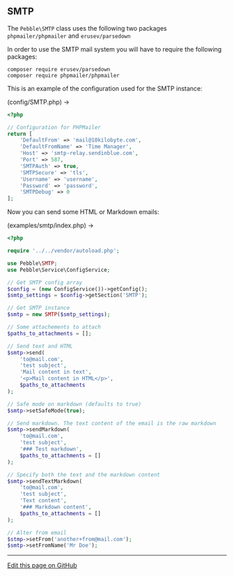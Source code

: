 ## SMTP

The `Pebble\SMTP` class uses the following two packages `phpmailer/phpmailer` and `erusev/parsedown` 

In order to use the SMTP mail system you will have to require the following packages: 

    composer require erusev/parsedown
    composer require phpmailer/phpmailer

This is an example of the configuration used for the SMTP instance: 

(config/SMTP.php) -&gt;

~~~php
<?php

// Configuration for PHPMailer
return [
    'DefaultFrom' => 'mail@10kilobyte.com',
    'DefaultFromName' => 'Time Manager',
    'Host' => 'smtp-relay.sendinblue.com',
    'Port' => 587,
    'SMTPAuth' => true,
    'SMTPSecure' => 'tls',
    'Username' => 'username',
    'Password' => 'password',
    'SMTPDebug' => 0
];

~~~

Now you can send some HTML or Markdown emails: 

(examples/smtp/index.php) -&gt;

~~~php
<?php

require '../../vendor/autoload.php';

use Pebble\SMTP;
use Pebble\Service\ConfigService;

// Get SMTP config array
$config = (new ConfigService())->getConfig();
$smtp_settings = $config->getSection('SMTP');

// Get SMTP instance
$smtp = new SMTP($smtp_settings);

// Some attachements to attach
$paths_to_attachments = [];

// Send text and HTML
$smtp->send(
    'to@mail.com',
    'test subject',
    'Mail content in text',
    '<p>Mail content in HTML</p>',
    $paths_to_attachments
);

// Safe mode on markdown (defaults to true)
$smtp->setSafeMode(true);

// Send markdown. The text content of the email is the raw markdown
$smtp->sendMarkdown(
    'to@mail.com',
    'test subject',
    '### Test markdown',
    $paths_to_attachments = []
);

// Specify both the text and the markdown content
$smtp->sendTextMarkdown(
    'to@mail.com',
    'test subject',
    'Text content',
    '### Markdown content',
    $paths_to_attachments = []
);

// Alter from email
$stmp->setFrom('another+from@mail.com');
$smtp->setFromName('Mr Doe');

~~~




<hr /><a href='https://github.com/diversen/pebble-framework-docs/blob/main/src-docs/920-SMTP.md'>Edit this page on GitHub</a>